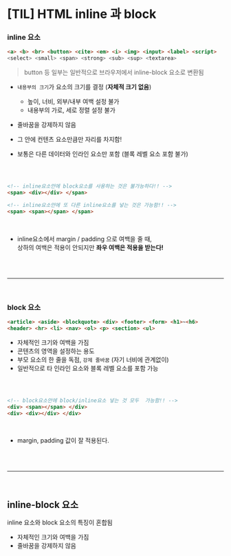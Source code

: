 # [TIL] HTML inline 과 block

### inline 요소

```html
<a> <b> <br> <button> <cite> <em> <i> <img> <input> <label> <script>
<select> <small> <span> <strong> <sub> <sup> <textarea>
```
> button 등 일부는 일반적으로 브라우저에서 inline-block 요소로 변환됨

- `내용부의 크기`가 요소의 크기를 결정 (**자체적 크기 없음**)
  + 높이, 너비, 외부/내부 여백 설정 불가
  + 내용부의 가로, 세로 정렬 설정 불가

- 줄바꿈을 강제하지 않음
- 그 안에 컨텐츠 요소만큼만 자리를 차지함!
- 보통은 다른 데이터와 인라인 요소만 포함 (블록 레벨 요소 포함 불가)

<br>

```html

<!-- inline요소안에 block요소를 사용하는 것은 불가능하다!! -->
<span> <div></div> </span>

<!-- inline요소안에 또 다른 inline요소를 넣는 것은 가능함!! -->
<span> <span></span> </span>
```
<br>

- inline요소에서 margin / padding 으로 여백을 줄 때,  
상하의 여백은 적용이 안되지만 **좌우 여백은 적용을 받는다!**  

<br>
<br>

---

<br>

### block 요소

```html
<article> <aside> <blockquote> <div> <footer> <form> <h1>~<h6>
<header> <hr> <li> <nav> <ol> <p> <section> <ul>
```

- 자체적인 크기와 여백을 가짐
- 콘텐츠의 영역을 설정하는 용도
- 부모 요소의 한 줄을 독점, `강제 줄바꿈` (자기 너비에 관계없이)
- 일반적으로 타 인라인 요소와 블록 레벨 요소를 포함 가능
<br>

```html

<!-- block요소안에 block/inline요소 넣는 것 모두  가능함!! -->
<div> <span></span> </div>
<div> <div></div> </div>

```

<br>

- margin, padding 값이 잘 적용된다.

<br>
<br>

---

<br>

## inline-block 요소
inline 요소와 block 요소의 특징이 혼합됨

- 자체적인 크기와 여백을 가짐
- 줄바꿈을 강제하지 않음

